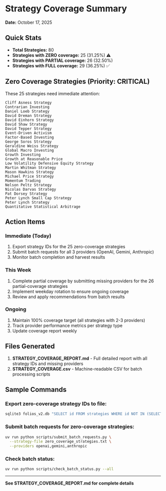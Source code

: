 # Strategy Coverage Summary
**Date:** October 17, 2025

## Quick Stats

- **Total Strategies:** 80
- **Strategies with ZERO coverage:** 25 (31.25%) ⚠️
- **Strategies with PARTIAL coverage:** 26 (32.50%)
- **Strategies with FULL coverage:** 29 (36.25%) ✅

## Zero Coverage Strategies (Priority: CRITICAL)

These 25 strategies need immediate attention:

```
Cliff Asness Strategy
Contrarian Investing
Daniel Loeb Strategy
David Dreman Strategy
David Einhorn Strategy
David Shaw Strategy
David Tepper Strategy
Event-Driven Activism
Factor-Based Investing
George Soros Strategy
Geraldine Weiss Strategy
Global Macro Investing
Growth Investing
Growth at Reasonable Price
Low Volatility Defensive Equity Strategy
Martin Whitman Strategy
Mason Hawkins Strategy
Michael Price Strategy
Momentum Trading
Nelson Peltz Strategy
Nicolas Darvas Strategy
Pat Dorsey Strategy
Peter Lynch Small Cap Strategy
Peter Lynch Strategy
Quantitative Statistical Arbitrage
```

## Action Items

### Immediate (Today)
1. Export strategy IDs for the 25 zero-coverage strategies
2. Submit batch requests for all 3 providers (OpenAI, Gemini, Anthropic)
3. Monitor batch completion and harvest results

### This Week
1. Complete partial coverage by submitting missing providers for the 26 partial-coverage strategies
2. Implement weekday rotation to ensure ongoing coverage
3. Review and apply recommendations from batch results

### Ongoing
1. Maintain 100% coverage target (all strategies with 2-3 providers)
2. Track provider performance metrics per strategy type
3. Update coverage report weekly

## Files Generated

1. **STRATEGY_COVERAGE_REPORT.md** - Full detailed report with all strategy IDs and missing providers
2. **STRATEGY_COVERAGE.csv** - Machine-readable CSV for batch processing scripts

## Sample Commands

### Export zero-coverage strategy IDs to file:
```bash
sqlite3 folios_v2.db "SELECT id FROM strategies WHERE id NOT IN (SELECT DISTINCT strategy_id FROM orders);" > zero_coverage_strategies.txt
```

### Submit batch requests for zero-coverage strategies:
```bash
uv run python scripts/submit_batch_requests.py \
  --strategy-file zero_coverage_strategies.txt \
  --providers openai,gemini,anthropic
```

### Check batch status:
```bash
uv run python scripts/check_batch_status.py --all
```

---

**See STRATEGY_COVERAGE_REPORT.md for complete details**
